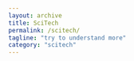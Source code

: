 ```yaml
---
layout: archive
title: SciTech
permalink: /scitech/
tagline: "try to understand more"
category: "scitech"
---
```

